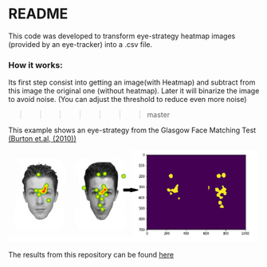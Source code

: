 # README

This code was developed to transform eye-strategy heatmap images (provided by an eye-tracker) into a .csv file.

### How it works:

Its first step consist into getting an image(with Heatmap) and subtract from this image the original one (without heatmap). Later it will binarize the image to avoid noise. (You can adjust the threshold to reduce even more noise)
>>>>>>> master

This example shows an eye-strategy from the Glasgow Face Matching Test [(Burton et.al, (2010))](scr/Journals/Burton2010_Article_TheGlasgowFaceMatchingTest.pdf)

![Image](scr/Images/HeatmapImg18_V20.png)

The results from this repository can be found [here](scr/Journals/Varelaetal2018.pdf)

